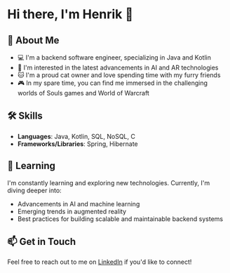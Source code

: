 # Hi there, I'm Henrik 👋

## 🚀 About Me
- 💻 I'm a backend software engineer, specializing in Java and Kotlin
- 🤖 I'm interested in the latest advancements in AI and AR technologies
- 🐱 I'm a proud cat owner and love spending time with my furry friends
- 🎮 In my spare time, you can find me immersed in the challenging worlds of Souls games and World of Warcraft

## 🛠️ Skills
- **Languages**: Java, Kotlin, SQL, NoSQL, C
- **Frameworks/Libraries**: Spring, Hibernate

## 🌱 Learning
I'm constantly learning and exploring new technologies. Currently, I'm diving deeper into:
- Advancements in AI and machine learning
- Emerging trends in augmented reality
- Best practices for building scalable and maintainable backend systems

## 📫 Get in Touch
Feel free to reach out to me on [LinkedIn]([https://www.linkedin.com/in/your-profile](https://de.linkedin.com/in/henrik-adamski)) if you'd like to connect!
